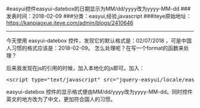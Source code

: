 #easyui控件easyui-datebox的日期显示为MM/dd/yyyy改为yyyy-MM-dd
###发表时间：2018-02-09
###分类：easyui,经验,javascript
###iteye原始地址：<a href="https://kanpiaoxue.iteye.com/admin/blogs/2410646" target="_blank">https://kanpiaoxue.iteye.com/admin/blogs/2410646</a>

---

<div class="iteye-blog-content-contain" style="font-size: 14px;"> 
 <p>今天使用&nbsp;easyui-datebox 控件，发现它的默认格式是：02/07/2018 ，可是中国人习惯的格式应该是：2018-02-09。 怎么处理呢？在写一个format的函数来处理？</p> 
 <p>后来我发现在js的引用的时候，加入本地化的js即可。加入：</p> 
 <pre name="code" class="html">&lt;script type="text/javascript" src="jquery-easyui/locale/easyui-lang-zh_CN.js"&gt;&lt;/script&gt;</pre> 
 <p>easyui-datebox 控件的显示格式便由MM/dd/yyyy改为yyyy-MM-dd。同时控件英文的地方改为了中文，更加符合国人的习惯。</p> 
 <p>&nbsp;</p> 
</div>